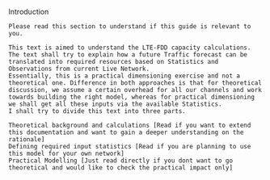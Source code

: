 Introduction

    Please read this section to understand if this guide is relevant to you.

    This text is aimed to understand the LTE-FDD capacity calculations.
    The text shall try to explain how a future Traffic forecast can be translated into required resources based on Statistics and Observations from current Live Network.
    Essentially, this is a practical dimensioning exercise and not a theoretical one. Difference in both approaches is that for theoretical discussion, we assume a certain overhead for all our channels and work towards building the right model, whereas for practical dimensioning we shall get all these inputs via the available Statistics.
    I shall try to divide this text into three parts.

    Theoretical background and calculations [Read if you want to extend this documentation and want to gain a deeper understanding on the rationale]
    Defining required input statistics [Read if you are planning to use this model for your own network]
    Practical Modelling [Just read directly if you dont want to go theoretical and would like to check the practical impact only]
